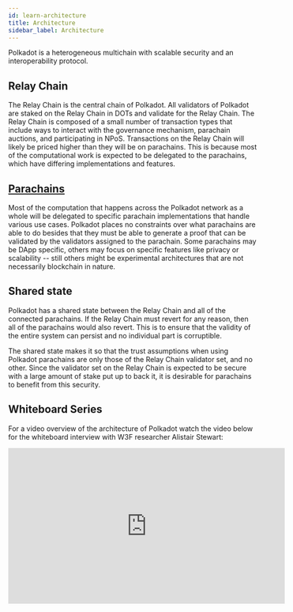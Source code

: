 ```yaml
---
id: learn-architecture
title: Architecture
sidebar_label: Architecture
---
```


Polkadot is a heterogeneous multichain with scalable security and an interoperability protocol.

## Relay Chain

The Relay Chain is the central chain of Polkadot. All validators of Polkadot are staked on the Relay
Chain in DOTs and validate for the Relay Chain. The Relay Chain is composed of a small number of
transaction types that include ways to interact with the governance mechanism, parachain auctions,
and participating in NPoS. Transactions on the Relay Chain will likely be priced higher than they
will be on parachains. This is because most of the computational work is expected to be delegated to
the parachains, which have differing implementations and features.

## [Parachains](build-deploy-parachains)

Most of the computation that happens across the Polkadot network as a whole will be delegated to
specific parachain implementations that handle various use cases. Polkadot places no constraints
over what parachains are able to do besides that they must be able to generate a proof that can be
validated by the validators assigned to the parachain. Some parachains may be DApp specific, others
may focus on specific features like privacy or scalability -- still others might be experimental
architectures that are not necessarily blockchain in nature.

## Shared state

Polkadot has a shared state between the Relay Chain and all of the connected parachains. If the
Relay Chain must revert for any reason, then all of the parachains would also revert. This is to
ensure that the validity of the entire system can persist and no individual part is corruptible.

The shared state makes it so that the trust assumptions when using Polkadot parachains are only
those of the Relay Chain validator set, and no other. Since the validator set on the Relay Chain is
expected to be secure with a large amount of stake put up to back it, it is desirable for parachains
to benefit from this security.

## Whiteboard Series

For a video overview of the architecture of Polkadot watch the video below for the whiteboard
interview with W3F researcher Alistair Stewart:

 <iframe width="560" height="315" src="https://www.youtube.com/embed/xBfC6uTjvbM" frameborder="0" allow="accelerometer; autoplay; encrypted-media; gyroscope; picture-in-picture" allowfullscreen></iframe>

